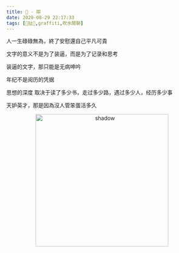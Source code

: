 ```yaml
---
title: 👻 · 辯 
date: 2020-08-29 22:17:33
tags: [🦐️扯🥚️,graffiti,吹水閒聊]
---
```


人一生碌碌無為，終了安慰還自己平凡可貴


文字的意义不是为了装逼，而是为了记录和思考

装逼的文字，那只能是无病呻吟

年纪不是阅历的凭据

思想的深度 取决于读了多少书，走过多少路，遇过多少人，经历多少事

天妒英才，那是因為沒人管笨蛋活多久


<center><img src="https://i.ibb.co/37XY0Qf/v2-fad88a674de568c4e32ffba99e9c3bf7-720w.jpg" alt="shadow" width="350"/> </center>